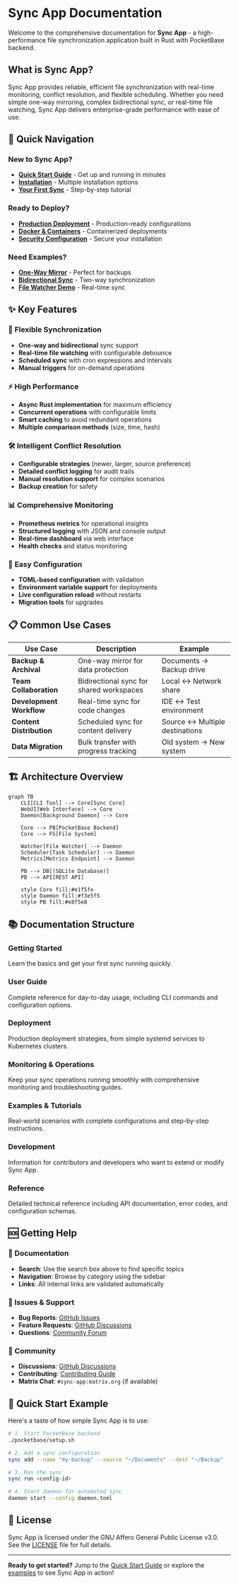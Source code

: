 # Sync App Documentation

Welcome to the comprehensive documentation for **Sync App** - a high-performance file synchronization application built in Rust with PocketBase backend.

## What is Sync App?

Sync App provides reliable, efficient file synchronization with real-time monitoring, conflict resolution, and flexible scheduling. Whether you need simple one-way mirroring, complex bidirectional sync, or real-time file watching, Sync App delivers enterprise-grade performance with ease of use.

## 🚀 Quick Navigation

### New to Sync App?
- **[Quick Start Guide](quick-start.md)** - Get up and running in minutes
- **[Installation](installation.md)** - Multiple installation options
- **[Your First Sync](first-sync.md)** - Step-by-step tutorial

### Ready to Deploy?
- **[Production Deployment](deployment.md)** - Production-ready configurations
- **[Docker & Containers](deployment/docker.md)** - Containerized deployments
- **[Security Configuration](deployment/security.md)** - Secure your installation

### Need Examples?
- **[One-Way Mirror](examples/one-way-mirror.md)** - Perfect for backups
- **[Bidirectional Sync](examples/bidirectional-cron.md)** - Two-way synchronization
- **[File Watcher Demo](examples/watcher-demo.md)** - Real-time sync

## ✨ Key Features

### 🔄 **Flexible Synchronization**
- **One-way and bidirectional** sync support
- **Real-time file watching** with configurable debounce
- **Scheduled sync** with cron expressions and intervals
- **Manual triggers** for on-demand operations

### ⚡ **High Performance**
- **Async Rust implementation** for maximum efficiency
- **Concurrent operations** with configurable limits
- **Smart caching** to avoid redundant operations
- **Multiple comparison methods** (size, time, hash)

### 🛠️ **Intelligent Conflict Resolution**
- **Configurable strategies** (newer, larger, source preference)
- **Detailed conflict logging** for audit trails
- **Manual resolution support** for complex scenarios
- **Backup creation** for safety

### 📊 **Comprehensive Monitoring**
- **Prometheus metrics** for operational insights
- **Structured logging** with JSON and console output
- **Real-time dashboard** via web interface
- **Health checks** and status monitoring

### 🔧 **Easy Configuration**
- **TOML-based configuration** with validation
- **Environment variable support** for deployments
- **Live configuration reload** without restarts
- **Migration tools** for upgrades

## 📋 Common Use Cases

| Use Case | Description | Example |
|----------|-------------|---------|
| **Backup & Archival** | One-way mirror for data protection | Documents → Backup drive |
| **Team Collaboration** | Bidirectional sync for shared workspaces | Local ↔ Network share |
| **Development Workflow** | Real-time sync for code changes | IDE ↔ Test environment |
| **Content Distribution** | Scheduled sync for content delivery | Source ↔ Multiple destinations |
| **Data Migration** | Bulk transfer with progress tracking | Old system → New system |

## 🏗️ Architecture Overview

```mermaid
graph TB
    CLI[CLI Tool] --> Core[Sync Core]
    WebUI[Web Interface] --> Core
    Daemon[Background Daemon] --> Core
    
    Core --> PB[PocketBase Backend]
    Core --> FS[File System]
    
    Watcher[File Watcher] --> Daemon
    Scheduler[Task Scheduler] --> Daemon
    Metrics[Metrics Endpoint] --> Daemon
    
    PB --> DB[(SQLite Database)]
    PB --> API[REST API]
    
    style Core fill:#e1f5fe
    style Daemon fill:#f3e5f5
    style PB fill:#e8f5e8
```

## 📚 Documentation Structure

### Getting Started
Learn the basics and get your first sync running quickly.

### User Guide  
Complete reference for day-to-day usage, including CLI commands and configuration options.

### Deployment
Production deployment strategies, from simple systemd services to Kubernetes clusters.

### Monitoring & Operations
Keep your sync operations running smoothly with comprehensive monitoring and troubleshooting guides.

### Examples & Tutorials
Real-world scenarios with complete configurations and step-by-step instructions.

### Development
Information for contributors and developers who want to extend or modify Sync App.

### Reference
Detailed technical reference including API documentation, error codes, and configuration schemas.

## 🆘 Getting Help

### 📖 Documentation
- **Search**: Use the search box above to find specific topics
- **Navigation**: Browse by category using the sidebar
- **Links**: All internal links are validated automatically

### 🐛 Issues & Support
- **Bug Reports**: [GitHub Issues](https://github.com/yourusername/sync-app/issues)
- **Feature Requests**: [GitHub Discussions](https://github.com/yourusername/sync-app/discussions)
- **Questions**: [Community Forum](https://github.com/yourusername/sync-app/discussions/categories/q-a)

### 🤝 Community
- **Discussions**: [GitHub Discussions](https://github.com/yourusername/sync-app/discussions)
- **Contributing**: [Contributing Guide](development/contributing.md)
- **Matrix Chat**: `#sync-app:matrix.org` (if available)

## 🚀 Quick Start Example

Here's a taste of how simple Sync App is to use:

```bash
# 1. Start PocketBase backend
./pocketbase/setup.sh

# 2. Add a sync configuration
sync add --name "my-backup" --source "~/Documents" --dest "~/Backup"

# 3. Run the sync
sync run <config-id>

# 4. Start daemon for automated sync
daemon start --config daemon.toml
```

## 📄 License

Sync App is licensed under the GNU Affero General Public License v3.0. See the [LICENSE](../LICENSE) file for full details.

---

**Ready to get started?** Jump to the [Quick Start Guide](quick-start.md) or explore the [examples](examples/one-way-mirror.md) to see Sync App in action!
